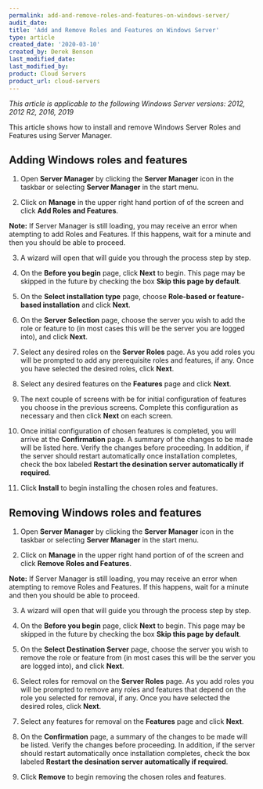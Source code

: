 ```yaml
---
permalink: add-and-remove-roles-and-features-on-windows-server/
audit_date:
title: 'Add and Remove Roles and Features on Windows Server'
type: article
created_date: '2020-03-10'
created_by: Derek Benson
last_modified_date: 
last_modified_by: 
product: Cloud Servers
product_url: cloud-servers
---
```


*This article is applicable to the following Windows Server versions: 2012, 2012 R2, 2016, 2019*

This article shows how to install and remove Windows Server Roles and Features using Server Manager.



## Adding Windows roles and features

1. Open **Server Manager** by clicking the **Server Manager** icon in the taskbar or selecting **Server Manager** in the start menu.

2. Click on **Manage** in the upper right hand portion of of the screen and click **Add Roles and Features**.

**Note:** If Server Manager is still loading, you may receive an error when atempting to add Roles and Features. If this happens, wait for a minute and then you should be able to proceed.

3. A wizard will open that will guide you through the process step by step.

4. On the **Before you begin** page, click **Next** to begin. This page may be skipped in the future by checking the box **Skip this page by default**.

5. On the **Select installation type** page, choose **Role-based or feature-based installation** and click **Next**.

6. On the **Server Selection** page, choose the server you wish to add the role or feature to (in most cases this will be the server you are logged into), and click **Next**.

7. Select any desired roles on the **Server Roles** page. As you add roles you will be prompted to add any prerequisite roles and features, if any. Once you have selected the desired roles, click **Next**.

8. Select any desired features on the **Features** page and click **Next**.

9. The next couple of screens with be for initial configuration of features you choose in the previous screens. Complete this configuration as necessary and then click **Next** on each screen.

10. Once initial configuration of chosen features is completed, you will arrive at the **Confirmation** page. A summary of the changes to be made will be listed here. Verify the changes before proceeding. In addition, if the server should restart automatically once installation completes, check the box labeled **Restart the desination server automatically if required**.

11. Click **Install** to begin installing the chosen roles and features.



## Removing Windows roles and features

1. Open **Server Manager** by clicking the **Server Manager** icon in the taskbar or selecting **Server Manager** in the start menu.

2. Click on **Manage** in the upper right hand portion of of the screen and click **Remove Roles and Features**.

**Note:** If Server Manager is still loading, you may receive an error when atempting to remove Roles and Features. If this happens, wait for a minute and then you should be able to proceed.

3. A wizard will open that will guide you through the process step by step.

4. On the **Before you begin** page, click **Next** to begin. This page may be skipped in the future by checking the box **Skip this page by default**.

6. On the **Select Destination Server** page, choose the server you wish to remove the role or feature from (in most cases this will be the server you are logged into), and click **Next**.

7. Select roles for removal on the **Server Roles** page. As you add roles you will be prompted to remove any roles and features that depend on the role you selected for removal, if any. Once you have selected the desired roles, click **Next**.

8. Select any features for removal on the **Features** page and click **Next**.

9. On the **Confirmation** page, a summary of the changes to be made will be listed. Verify the changes before proceeding. In addition, if the server should restart automatically once installation completes, check the box labeled **Restart the desination server automatically if required**.

11. Click **Remove** to begin removing the chosen roles and features.
